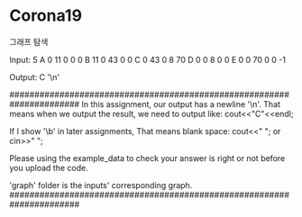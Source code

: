 # Corona19
 그래프 탐색

Input:
5
A 0 11 0 0 0 
B 11 0 43 0 0 
C 0 43 0 8 70 
D 0 0 8 0 0 
E 0 0 70 0 0 
-1

Output:
C
'\n'

######################################################################
In this assignment, our output has a newline '\n'.
That means when we output the result, we need to output like:
cout<<"C"<<endl;

If I show '\b' in later assignments,
That means blank space:
cout<<" "; or cin>>" ";

Please using the example_data to check your answer is right or not 
before you upload the code.

'graph' folder is the inputs' corresponding graph.
######################################################################
